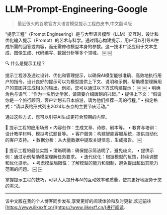 # LLM-Prompt-Engineering-Google
> 最近很火的谷歌官方大语言模型提示工程白皮书,中文翻译版

“提示工程”（Prompt Engineering）是与大型语言模型（LLM）交互时，设计和优化输入提示（Prompt）的艺术与科学。通过精心构建提示，用户可以引导AI生成所需的回答或内容，而无需修改模型本身的参数。这一技术广泛应用于文本生成、图像生成、代码编写、数据分析等多个领域。 ￼ ￼

🔍 什么是提示工程？

提示工程涉及通过设计、优化和管理提示，以确保AI模型能够准确、高效地执行用户的指令。设计良好的提示可以为模型提供上下文、说明和示例，帮助模型理解用户的意图并生成相关的输出。例如，您可以通过以下方式构建提示： ￼ ￼
	•	明确角色与语气：“作为一名历史学家，请简要介绍唐朝的兴起。”
	•	提供上下文：“假设你是一个旅行顾问，客户计划去日本旅游，请为他们推荐一周的行程。”
	•	指定格式：“请以表格形式列出2024年东京的主要节庆活动。”

通过这些方式，您可以引导AI生成更符合预期的内容。

🚀 提示工程的应用场景
	•	内容创作：生成文章、诗歌、剧本等。
	•	教育与培训：设计教学材料、模拟考试题目等。
	•	客户服务：构建智能客服系统，提供自动化的客户支持。
	•	数据分析：从大量数据中提取关键信息，生成报告。 ￼

🧠 提示工程的最佳实践
	•	清晰明确：确保提示简洁明了，避免歧义。
	•	提供示例：通过示例帮助模型理解任务要求。
	•	迭代优化：根据模型的反馈，持续调整和优化提示。
	•	考虑模型局限性：了解模型的能力和限制，避免提出超出其能力范围的问题。 ￼ ￼

掌握提示工程的技巧，可以大大提升与AI的互动效率和质量，使其更好地服务于您的需求。

---
该中文版在我的个人博客同步发布,享受更好的阅读体验和及时更新,欢迎前往[https://www.ilikexff.cn/](https://www.ilikexff.cn/)进行阅读.
